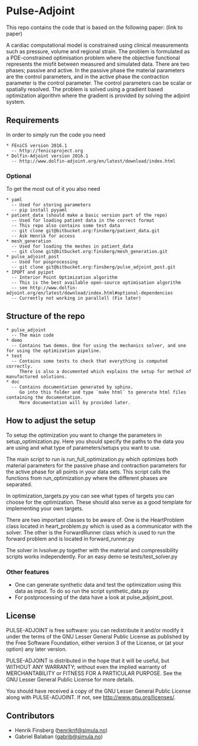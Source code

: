 # Pulse-Adjoint #

This repo contains the code that is based on the following paper: (link to paper)

A cardiac computational model is constrained using clinical measurements such as pressure, volume and regional strain. The problem is formulated as a PDE-constrained optimisation problem where the objective functional represents the misfit between measured and simulated data. There are two phases; passive and active. In the passive phase the material parameters are the control parameters, and in the active phase the contraction parameter is the control parameter. The control parameters can be scalar or spatially resolved. The problem is solved using a gradient based optimization algorithm where the gradient is provided by solving the adjoint system.

## Requirements ##
In order to simply run the code you need
```
* FEniCS version 2016.1
  -- http://fenicsproject.org
* Dolfin-Adjoint version 2016.1
  -- http://www.dolfin-adjoint.org/en/latest/download/index.html
```

### Optional ###
To get the most out of it you also need
```
* yaml
  -- Used for storing parameters
  -- pip install pyyaml
* patient_data (should make a basic version part of the repo)
  -- Used for loading patient data in the correct format
  -- This repo also contains some test data
  -- git clone git@bitbucket.org:finsberg/patient_data.git
  -- Ask Henrik for access
* mesh_generation
  -- Used for loading the meshes in patient_data
  -- git clone git@bitbucket.org:finsberg/mesh_generation.git
* pulse_adjoint_post
  -- Used for posprocessing
  -- git clone git@bitbucket.org:finsberg/pulse_adjoint_post.git
* IPOPT and pyipot
  -- Interior Point Optimization algorithm
  -- This is the best available open-source optimisation algorithm
  -- see http://www.dolfin-adjoint.org/en/latest/download/index.html#optional-dependencies
  -- Currently not working in parallell (Fix later)

```

## Structure of the repo ##
```
* pulse_adjoint
  -- The main code
* demo
  -- Contains two demos. One for using the mechanics solver, and one for using the optimization pipeline.
* test
  -- Contains some tests to check that everything is computed correctly. 
     There is also a documented which explains the setup for method of manufactured solutions. 
* doc
  -- Contains documentation generated by sphinx. 
     Go into this folder and type `make html` to generate html files containing the documentation. 
     More documentation will by provided later. 
```
## How to adjust the setup ##

To setup the optimization you want to change the parameters 
in setup_optimization.py. Here you should specify the paths to the data
you are using and what type of parameters/setups you want to use. 

The main script to run is run_full_optimization.py which optimizes both
material parameters for the passive phase and contraction parameters for the
active phase for all points in your data sets. 
This script calls the functions from run_optimization.py where the different phases
are separated.

In optimization_targets.py you can see what types of targets you can choose for the optimization.
These should also serve as a good template for implementing your own targets. 

There are two important classes to be aware of. One is the HeartProblem class 
located in heart_problem.py which is used as a communicator with the solver.
The other is the ForwardRunner class which is used to run the forward problem
and is located in forward_runner.py

The solver in lvsolver.py together with the material and compressibility scripts
works independently. For an easy demo se tests/test_solver.py

### Other features ###

* One can generate synthetic data and test the optimization using this data
as input. To do so run the script synthetic_data.py
* For postprocessing of the data have a look at pulse_adjoint_post.

## License ##
PULSE-ADJOINT is free software: you can redistribute it and/or modify
it under the terms of the GNU Lesser General Public License as published by
the Free Software Foundation, either version 3 of the License, or
(at your option) any later version.

PULSE-ADJOINT is distributed in the hope that it will be useful,
but WITHOUT ANY WARRANTY; without even the implied warranty of
MERCHANTABILITY or FITNESS FOR A PARTICULAR PURPOSE. See the
GNU Lesser General Public License for more details.

You should have received a copy of the GNU Lesser General Public License
along with PULSE-ADJOINT. If not, see <http://www.gnu.org/licenses/>.

## Contributors ##
* Henrik Finsberg (henriknf@simula.no)
* Gabriel Balaban (gabrib@simula.no)
